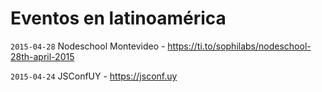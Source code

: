 # Eventos en latinoamérica

`2015-04-28` Nodeschool Montevideo - https://ti.to/sophilabs/nodeschool-28th-april-2015

`2015-04-24` JSConfUY - https://jsconf.uy
